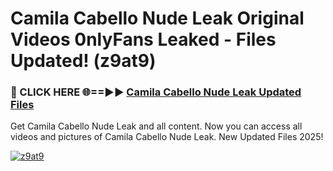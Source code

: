 # Camila Cabello Nude Leak Original Videos 0nlyFans Leaked - Files Updated! (z9at9)

<h3>🔴 CLICK HERE 🌐==►► <a href="https://tinyurl.com/yrmya6cz" rel="nofollow">Camila Cabello Nude Leak Updated Files</a></h3>

Get Camila Cabello Nude Leak and all content. Now you can access all videos and pictures of Camila Cabello Nude Leak. New Updated Files 2025!

[![z9at9](https://i.imgur.com/FMdXYCs.gif)](https://tinyurl.com/yrmya6cz)
